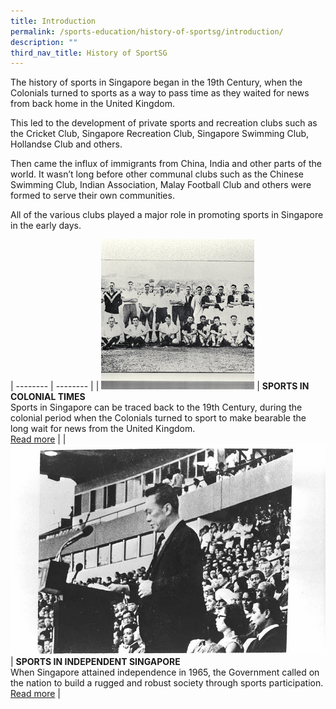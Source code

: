 ```yaml
---
title: Introduction
permalink: /sports-education/history-of-sportsg/introduction/
description: ""
third_nav_title: History of SportSG
---
```

The history of sports in Singapore began in the 19th Century, when the Colonials turned to sports as a way to pass time as they waited for news from back home in the United Kingdom. 

This led to the development of private sports and recreation clubs such as the Cricket Club, Singapore Recreation Club, Singapore Swimming Club, Hollandse Club and others. 

Then came the influx of immigrants from China, India and other parts of the world. It wasn’t long before other communal clubs such as the Chinese Swimming Club, Indian Association, Malay Football Club and others were formed to serve their own communities. 

All of the various clubs played a major role in promoting sports in Singapore in the early days.


| -------- | -------- | 
| ![](/images/Sport%20Education/History%20of%20Singapore%20Sports/colonial.jpeg)     | **SPORTS IN COLONIAL TIMES**<br>Sports in Singapore can be traced back to the 19th Century, during the colonial period when the Colonials turned to sport to make bearable the long wait for news from the United Kingdom.<br>[Read more](/sports-education/history-of-sportsg/sports-in-colonial-times/)     |
| ![](/images/Sport%20Education/History%20of%20Singapore%20Sports/Sports%20in%20Independent%20Times/Sports_in_Independent_Times.jpg)    | **SPORTS IN INDEPENDENT SINGAPORE**<br>When Singapore attained independence in 1965, the Government called on the nation to build a rugged and robust society through sports participation.<br>[Read more](/sports-education/history-of-sportsg/sports-in-independent-times/)     |